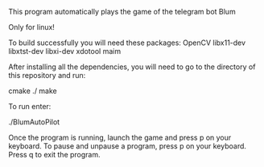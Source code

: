 This program automatically plays the game of the telegram bot Blum

Only for linux!

To build successfully you will need these packages:
OpenCV
libx11-dev
libxtst-dev
libxi-dev
xdotool
maim

After installing all the dependencies, you will need to go to the directory of this repository and run:

cmake ./
make

To run enter:

./BlumAutoPilot


Once the program is running, launch the game and press p on your keyboard. To pause and unpause a program, press p on your keyboard. Press q to exit the program.
